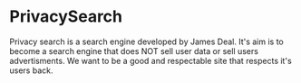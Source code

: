 # PrivacySearch
Privacy search is a search engine developed by James Deal.
It's aim is to become a search engine that does NOT sell user data or 
sell users advertisments.
We want to be a good and respectable site that respects it's users back.

